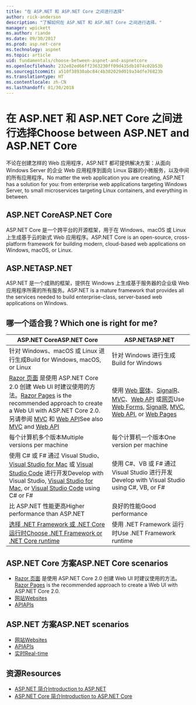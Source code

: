 ```yaml
---
title: "在 ASP.NET 和 ASP.NET Core 之间进行选择"
author: rick-anderson
description: "了解如何在 ASP.NET 和 ASP.NET Core 之间进行选择。"
manager: wpickett
ms.author: riande
ms.date: 09/30/2017
ms.prod: asp.net-core
ms.technology: aspnet
ms.topic: article
uid: fundamentals/choose-between-aspnet-and-aspnetcore
ms.openlocfilehash: 232e82ed66ff2363230ff09d435db1074c02b53b
ms.sourcegitcommit: a510f38930abc84c4b302029d019a34dfe76823b
ms.translationtype: HT
ms.contentlocale: zh-CN
ms.lasthandoff: 01/30/2018
---
```

# <a name="choose-between-aspnet-and-aspnet-core"></a><span data-ttu-id="3baf4-103">在 ASP.NET 和 ASP.NET Core 之间进行选择</span><span class="sxs-lookup"><span data-stu-id="3baf4-103">Choose between ASP.NET and ASP.NET Core</span></span> 

<span data-ttu-id="3baf4-104">不论在创建怎样的 Web 应用程序，ASP.NET 都可提供解决方案：从面向 Windows Server 的企业 Web 应用程序到面向 Linux 容器的小微服务，以及中间的所有应用程序。</span><span class="sxs-lookup"><span data-stu-id="3baf4-104">No matter the web application you are creating, ASP.NET has a solution for you: from enterprise web applications targeting Windows Server, to small microservices targeting Linux containers, and everything in between.</span></span>

## <a name="aspnet-core"></a><span data-ttu-id="3baf4-105">ASP.NET Core</span><span class="sxs-lookup"><span data-stu-id="3baf4-105">ASP.NET Core</span></span>

<span data-ttu-id="3baf4-106">ASP.NET Core 是一个跨平台的开源框架，用于在 Windows、macOS 或 Linux 上生成基于云的新式 Web 应用程序。</span><span class="sxs-lookup"><span data-stu-id="3baf4-106">ASP.NET Core is an open-source, cross-platform framework for building modern, cloud-based web applications on Windows, macOS, or Linux.</span></span>

## <a name="aspnet"></a><span data-ttu-id="3baf4-107">ASP.NET</span><span class="sxs-lookup"><span data-stu-id="3baf4-107">ASP.NET</span></span>

<span data-ttu-id="3baf4-108">ASP.NET 是一个成熟的框架，提供在 Windows 上生成基于服务器的企业级 Web 应用程序所需的所有服务。</span><span class="sxs-lookup"><span data-stu-id="3baf4-108">ASP.NET is a mature framework that provides all the services needed to build enterprise-class, server-based web applications on Windows.</span></span>

## <a name="which-one-is-right-for-me"></a><span data-ttu-id="3baf4-109">哪一个适合我？</span><span class="sxs-lookup"><span data-stu-id="3baf4-109">Which one is right for me?</span></span>

| <span data-ttu-id="3baf4-110">ASP.NET Core</span><span class="sxs-lookup"><span data-stu-id="3baf4-110">ASP.NET Core</span></span> | <span data-ttu-id="3baf4-111">ASP.NET</span><span class="sxs-lookup"><span data-stu-id="3baf4-111">ASP.NET</span></span> |
|---|---|
|<span data-ttu-id="3baf4-112">针对 Windows、macOS 或 Linux 进行生成</span><span class="sxs-lookup"><span data-stu-id="3baf4-112">Build for Windows, macOS, or Linux</span></span>|<span data-ttu-id="3baf4-113">针对 Windows 进行生成</span><span class="sxs-lookup"><span data-stu-id="3baf4-113">Build for Windows</span></span>|
|<span data-ttu-id="3baf4-114">[Razor 页面](xref:mvc/razor-pages/index) 是使用 ASP.NET Core 2.0 创建 Web UI 时建议使用的方法。</span><span class="sxs-lookup"><span data-stu-id="3baf4-114">[Razor Pages](xref:mvc/razor-pages/index) is the recommended approach to create a Web UI with ASP.NET Core 2.0.</span></span> <span data-ttu-id="3baf4-115">另请参阅 [MVC](xref:mvc/overview) 和 [Web API](xref:tutorials/first-web-api)</span><span class="sxs-lookup"><span data-stu-id="3baf4-115">See also [MVC](xref:mvc/overview) and [Web API](xref:tutorials/first-web-api)</span></span>|<span data-ttu-id="3baf4-116">使用 [Web 窗体](https://docs.microsoft.com/aspnet/web-forms)、[SignalR](https://docs.microsoft.com/aspnet/signalr)、[MVC](https://docs.microsoft.com/aspnet/mvc)、[Web API](https://docs.microsoft.com/aspnet/web-api/) 或[网页](https://docs.microsoft.com/aspnet/web-pages)</span><span class="sxs-lookup"><span data-stu-id="3baf4-116">Use [Web Forms](https://docs.microsoft.com/aspnet/web-forms), [SignalR](https://docs.microsoft.com/aspnet/signalr), [MVC](https://docs.microsoft.com/aspnet/mvc), [Web API](https://docs.microsoft.com/aspnet/web-api/), or [Web Pages](https://docs.microsoft.com/aspnet/web-pages)</span></span>|
|<span data-ttu-id="3baf4-117">每个计算机多个版本</span><span class="sxs-lookup"><span data-stu-id="3baf4-117">Multiple versions per machine</span></span>|<span data-ttu-id="3baf4-118">每个计算机一个版本</span><span class="sxs-lookup"><span data-stu-id="3baf4-118">One version per machine</span></span>|
|<span data-ttu-id="3baf4-119">使用 C# 或 F# 通过 Visual Studio、[Visual Studio for Mac](https://www.visualstudio.com/vs/visual-studio-mac/) 或 [Visual Studio Code](https://code.visualstudio.com/) 进行开发</span><span class="sxs-lookup"><span data-stu-id="3baf4-119">Develop with Visual Studio, [Visual Studio for Mac](https://www.visualstudio.com/vs/visual-studio-mac/), or [Visual Studio Code](https://code.visualstudio.com/) using C# or F#</span></span>|<span data-ttu-id="3baf4-120">使用 C#、VB 或 F# 通过 Visual Studio 进行开发</span><span class="sxs-lookup"><span data-stu-id="3baf4-120">Develop with Visual Studio using C#, VB, or F#</span></span>|
|<span data-ttu-id="3baf4-121">比 ASP.NET 性能更高</span><span class="sxs-lookup"><span data-stu-id="3baf4-121">Higher performance than ASP.NET</span></span>|<span data-ttu-id="3baf4-122">良好的性能</span><span class="sxs-lookup"><span data-stu-id="3baf4-122">Good performance</span></span>|
|[<span data-ttu-id="3baf4-123">选择 .NET Framework 或 .NET Core 运行时</span><span class="sxs-lookup"><span data-stu-id="3baf4-123">Choose .NET Framework or .NET Core runtime</span></span>](https://docs.microsoft.com/dotnet/articles/standard/choosing-core-framework-server)|<span data-ttu-id="3baf4-124">使用 .NET Framework 运行时</span><span class="sxs-lookup"><span data-stu-id="3baf4-124">Use .NET Framework runtime</span></span>|

## <a name="aspnet-core-scenarios"></a><span data-ttu-id="3baf4-125">ASP.NET Core 方案</span><span class="sxs-lookup"><span data-stu-id="3baf4-125">ASP.NET Core scenarios</span></span>

<!-- update link to Razor Pages mvc movie series when done -->
* <span data-ttu-id="3baf4-126">[Razor 页面](xref:mvc/razor-pages/index) 是使用 ASP.NET Core 2.0 创建 Web UI 时建议使用的方法。</span><span class="sxs-lookup"><span data-stu-id="3baf4-126">[Razor Pages](xref:mvc/razor-pages/index) is the recommended approach to create a Web UI with ASP.NET Core 2.0.</span></span>
* [<span data-ttu-id="3baf4-127">网站</span><span class="sxs-lookup"><span data-stu-id="3baf4-127">Websites</span></span>](xref:tutorials/first-mvc-app/index)
* [<span data-ttu-id="3baf4-128">API</span><span class="sxs-lookup"><span data-stu-id="3baf4-128">APIs</span></span>](xref:tutorials/first-web-api)

## <a name="aspnet-scenarios"></a><span data-ttu-id="3baf4-129">ASP.NET 方案</span><span class="sxs-lookup"><span data-stu-id="3baf4-129">ASP.NET scenarios</span></span>

* [<span data-ttu-id="3baf4-130">网站</span><span class="sxs-lookup"><span data-stu-id="3baf4-130">Websites</span></span>](https://docs.microsoft.com/aspnet/mvc)
* [<span data-ttu-id="3baf4-131">API</span><span class="sxs-lookup"><span data-stu-id="3baf4-131">APIs</span></span>](https://docs.microsoft.com/aspnet/web-api)
* [<span data-ttu-id="3baf4-132">实时</span><span class="sxs-lookup"><span data-stu-id="3baf4-132">Real-time</span></span>](https://docs.microsoft.com/aspnet/signalr)

## <a name="resources"></a><span data-ttu-id="3baf4-133">资源</span><span class="sxs-lookup"><span data-stu-id="3baf4-133">Resources</span></span>

* [<span data-ttu-id="3baf4-134">ASP.NET 简介</span><span class="sxs-lookup"><span data-stu-id="3baf4-134">Introduction to ASP.NET</span></span>](https://docs.microsoft.com/aspnet/overview)
* [<span data-ttu-id="3baf4-135">ASP.NET Core 简介</span><span class="sxs-lookup"><span data-stu-id="3baf4-135">Introduction to ASP.NET Core</span></span>](xref:index)
